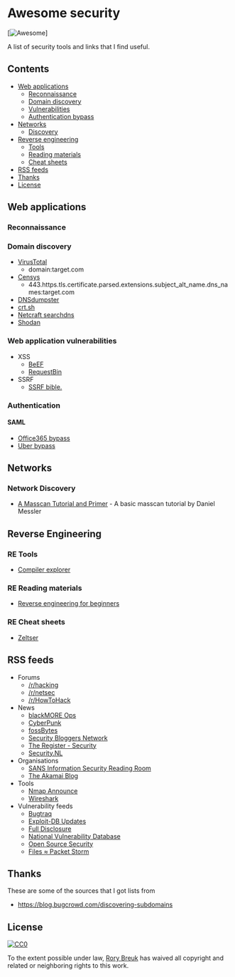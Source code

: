 # Awesome security
[![Awesome](https://cdn.rawgit.com/sindresorhus/awesome/d7305f38d29fed78fa85652e3a63e154dd8e8829/media/badge.svg)]

A list of security tools and links that I find useful.

## Contents
- [Web applications](#web-applications)
  - [Reconnaissance](#reconnaissance)
  - [Domain discovery](#domain-discovery)
  - [Vulnerabilities](#web-application-vulnerabilities)
  - [Authentication bypass](#authentication-bypass)
- [Networks](#networks)
  - [Discovery](#network-discovery)
- [Reverse engineering](#reverse-engineering)
  - [Tools](#re-tools)
  - [Reading materials](#re-reading-materials)
  - [Cheat sheets](#re-cheat-sheets)
- [RSS feeds](#rss-feeds)
- [Thanks](#thanks)
- [License](#license)

## Web applications

### Reconnaissance 

### Domain discovery
- [VirusTotal](https://virustotal.com)
    + domain:target.com
- [Censys](https://censys.io)
    + 443.https.tls.certificate.parsed.extensions.subject_alt_name.dns_names:target.com
- [DNSdumpster](https://dnsdumpster.com)
- [crt.sh](https://crt.sh)
- [Netcraft searchdns](https://searchdns.netcraft.com)
- [Shodan](https://www.shodan.io)


### Web application vulnerabilities
- XSS
  - [BeEF](https://github.com/beefproject/beef)
  - [RequestBin](https://requestb.in/)
- SSRF
  - [SSRF bible.](https://docs.google.com/document/d/1v1TkWZtrhzRLy0bYXBcdLUedXGb9njTNIJXa3u9akHM/edit)

### Authentication
#### SAML
- [Office365 bypass](http://www.economyofmechanism.com/office365-authbypass.html#office365-authbypass)
- [Uber bypass](http://blog.mish.re/index.php/2017/09/06/uber-bug-bounty-gaining-access-to-an-internal-chat-system/)

## Networks
### Network Discovery 
- [A Masscan Tutorial and Primer](https://danielmiessler.com/study/masscan/) - A basic masscan tutorial by Daniel Messler

## Reverse Engineering
### RE Tools
- [Compiler explorer](https://gcc.godbolt.org/)

### RE Reading materials
- [Reverse engineering for beginners](https://beginners.re/RE4B-EN.pdf)

### RE Cheat sheets 
- [Zeltser](https://zeltser.com/reverse-engineering-malicious-code-tips/)

## RSS feeds
- Forums
  - [/r/hacking](https://www.reddit.com/r/hacking/.rss)
  - [/r/netsec](https://www.reddit.com/r/netsec/.rss)
  - [/r/HowToHack](https://www.reddit.com/r/HowToHack/.rss)
- News
  - [blackMORE Ops](https://www.blackmoreops.com/feed)
  - [CyberPunk](http://feeds.feedburner.com/n0where)
  - [fossBytes](http://feeds.feedburner.com/Fossbytes)
  - [Security Bloggers Network](http://securitybloggersnetwork.com/feed)
  - [The Register - Security](http://www.theregister.co.uk/security/headlines.atom)
  - [Security.NL](https://www.security.nl/rss/headlines.xml)
- Organisations
  - [SANS Information Security Reading Room](https://www.sans.org/reading-room/rss)
  - [The Akamai Blog](http://feeds.feedburner.com/TheAkamaiBlog)
- Tools
  - [Nmap Announce](http://seclists.org/rss/nmap-announce.rss)
  - [Wireshark](http://seclists.org/rss/wireshark.rss)
- Vulnerability feeds
  - [Bugtraq](http://seclists.org/rss/bugtraq.rss)
  - [Exploit-DB Updates](https://www.exploit-db.com/rss.xml)
  - [Full Disclosure](http://seclists.org/rss/fulldisclosure.rss)
  - [National Vulnerability Database](https://nvd.nist.gov/download/nvd-rss.xml)
  - [Open Source Security](http://seclists.org/rss/oss-sec.rss)
  - [Files ≈ Packet Storm](https://rss.packetstormsecurity.com/files)

## Thanks

These are some of the sources that I got lists from
- https://blog.bugcrowd.com/discovering-subdomains

## License

[![CC0](http://mirrors.creativecommons.org/presskit/buttons/88x31/svg/cc-zero.svg)](https://creativecommons.org/publicdomain/zero/1.0/)

To the extent possible under law, [Rory Breuk](https://twitter.com/mr_breaker_) has waived all copyright and related or neighboring rights to this work.
